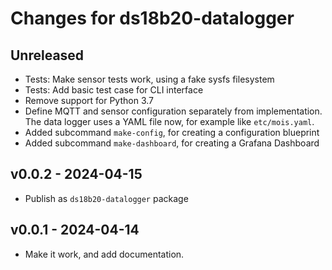 # Changes for ds18b20-datalogger

## Unreleased
- Tests: Make sensor tests work, using a fake sysfs filesystem
- Tests: Add basic test case for CLI interface
- Remove support for Python 3.7
- Define MQTT and sensor configuration separately from implementation.
  The data logger uses a YAML file now, for example like `etc/mois.yaml`.
- Added subcommand `make-config`, for creating a configuration blueprint
- Added subcommand `make-dashboard`, for creating a Grafana Dashboard

## v0.0.2 - 2024-04-15
- Publish as `ds18b20-datalogger` package

## v0.0.1 - 2024-04-14
- Make it work, and add documentation.
